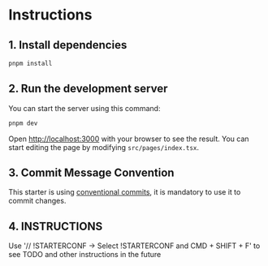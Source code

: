 # Instructions

## 1. Install dependencies

```bash
pnpm install
```

## 2. Run the development server

You can start the server using this command:

```bash
pnpm dev
```

Open [http://localhost:3000](http://localhost:3000) with your browser to see the result. You can start editing the page by modifying `src/pages/index.tsx`.

## 3. Commit Message Convention

This starter is using [conventional commits](https://www.conventionalcommits.org/en/v1.0.0/), it is mandatory to use it to commit changes.

## 4. INSTRUCTIONS

Use '// !STARTERCONF -> Select !STARTERCONF and CMD + SHIFT + F' to see TODO and other instructions in the future
